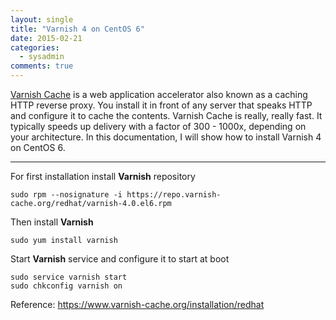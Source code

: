 ```yaml
---
layout: single
title: "Varnish 4 on CentOS 6"
date: 2015-02-21
categories:
  - sysadmin
comments: true
---
```


[Varnish Cache](https://www.varnish-cache.org/) is a web application accelerator also known as a caching HTTP reverse proxy. You install it in front of any server that speaks HTTP and configure it to cache the contents. Varnish Cache is really, really fast. It typically speeds up delivery with a factor of 300 - 1000x, depending on your architecture. In this documentation, I will show how to install Varnish 4 on CentOS 6.

---

For first installation install **Varnish** repository

    sudo rpm --nosignature -i https://repo.varnish-cache.org/redhat/varnish-4.0.el6.rpm

Then install **Varnish**

    sudo yum install varnish

Start **Varnish** service and configure it to start at boot

    sudo service varnish start
    sudo chkconfig varnish on

Reference: <https://www.varnish-cache.org/installation/redhat>
